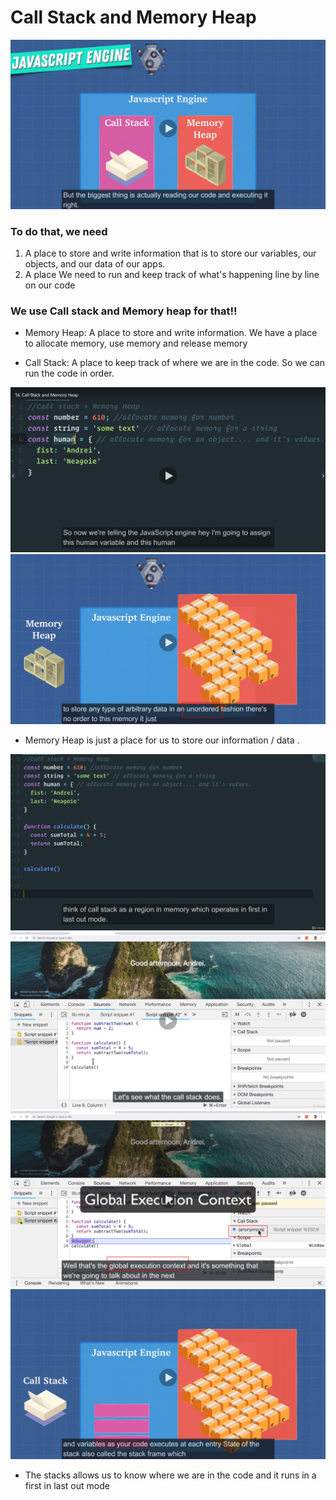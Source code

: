 # Call Stack and Memory Heap

![Image](./images/1-29.jpg "a title")

### To do that, we need

1. A place to store and write information that is to store our variables, our objects, and our data of our apps.
2. A place We need to run and keep track of what's happening line by line on our code

### We use Call stack and Memory heap for that!!

- Memory Heap: A place to store and write information. We have a place to allocate memory, use memory and release memory

- Call Stack: A place to keep track of where we are in the code. So we can run the code in order.

![Image](./images/1-30.jpg "a title")
![Image](./images/1-31.jpg "a title")

- Memory Heap is just a place for us to store our information / data .

![Image](./images/1-32.jpg "a title")
![Image](./images/1-33.jpg "a title")
![Image](./images/1-34.jpg "a title")
![Image](./images/1-35.jpg "a title")

- The stacks allows us to know where we are in the code and it runs in a first in last out mode
